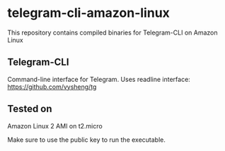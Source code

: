 # telegram-cli-amazon-linux
This repository contains compiled binaries for Telegram-CLI on Amazon Linux 

## Telegram-CLI
Command-line interface for Telegram. Uses readline interface: https://github.com/vysheng/tg

## Tested on 
Amazon Linux 2 AMI on t2.micro

Make sure to use the public key to run the executable.

